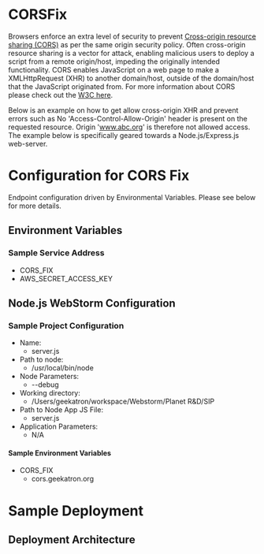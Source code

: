CORSFix
=======

Browsers enforce an extra level of security to prevent [Cross-origin resource sharing (CORS)](http://en.wikipedia.org/wiki/Cross-origin_resource_sharing) as per the same origin security policy. Often cross-origin resource sharing is a vector for attack, enabling malicious users to deploy a script from a remote origin/host, impeding the originally intended functionality. CORS enables JavaScript on a web page to make a XMLHttpRequest (XHR) to another domain/host, outside of the domain/host that the JavaScript originated from. For more information about CORS please check out the [W3C here](http://www.w3.org/TR/cors/).

Below is an example on how to get allow cross-origin XHR and prevent errors such as No 'Access-Control-Allow-Origin' header is present on the requested resource. Origin 'www.abc.org' is therefore not allowed access. The example below is specifically geared towards a Node.js/Express.js web-server.


# Configuration for CORS Fix

Endpoint configuration driven by Environmental Variables. Please see below for more details.

## Environment Variables
### Sample Service Address
* CORS_FIX
* AWS_SECRET_ACCESS_KEY


## Node.js WebStorm Configuration
### Sample Project Configuration
* Name:
    + server.js
* Path to node:
    + /usr/local/bin/node
* Node Parameters:
    + --debug
* Working directory:
    + /Users/geekatron/workspace/Webstorm/Planet R&D/SIP
* Path to Node App JS File:
    + server.js
* Application Parameters:
    + N/A

#### Sample Environment Variables
* CORS_FIX
    + cors.geekatron.org


# Sample Deployment
## Deployment Architecture
